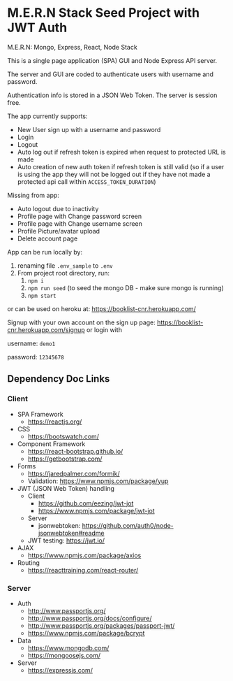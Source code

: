 # M.E.R.N Stack Seed Project with JWT Auth

M.E.R.N: Mongo, Express, React, Node Stack

This is a single page application (SPA) GUI and Node Express API server.

The server and GUI are coded to authenticate users with username and password.

Authentication info is stored in a JSON Web Token.  The server is session free.

The app currently supports:
* New User sign up with a username and password
* Login
* Logout
* Auto log out if refresh token is expired when request to protected URL is made
* Auto creation of new auth token if refresh token is still valid (so if a user is using the app they will not be logged out if they have not made a protected api call within `ACCESS_TOKEN_DURATION`)

Missing from app:
* Auto logout due to inactivity
* Profile page with Change password screen
* Profile page with Change username screen
* Profile Picture/avatar upload
* Delete account page


App can be run locally by:

1. renaming file `.env_sample` to `.env`
2. From project root directory, run:
   1. `npm i`
   2. `npm run seed` (to seed the mongo DB - make sure mongo is running)
   3.  `npm start`


or can be used on heroku at:
https://booklist-cnr.herokuapp.com/

Signup with your own account on the sign up page: https://booklist-cnr.herokuapp.com/signup
or login with

username: `demo1`   

password: `12345678`


## Dependency Doc Links

### Client
* SPA Framework
  * https://reactjs.org/
* CSS
  * https://bootswatch.com/
* Component Framework
  * https://react-bootstrap.github.io/
  * https://getbootstrap.com/
* Forms
  * https://jaredpalmer.com/formik/
  * Validation: https://www.npmjs.com/package/yup
* JWT (JSON Web Token) handling
  * Client
    * https://github.com/eezing/jwt-jot
    * https://www.npmjs.com/package/jwt-jot
  * Server
    * jsonwebtoken: https://github.com/auth0/node-jsonwebtoken#readme
  * JWT testing: https://jwt.io/
* AJAX
  * https://www.npmjs.com/package/axios
* Routing
  * https://reacttraining.com/react-router/

### Server
* Auth
  * http://www.passportjs.org/
  * http://www.passportjs.org/docs/configure/
  * http://www.passportjs.org/packages/passport-jwt/
  * https://www.npmjs.com/package/bcrypt
* Data
  * https://www.mongodb.com/
  * https://mongoosejs.com/
* Server
  * https://expressjs.com/